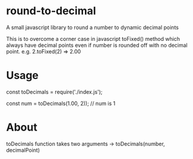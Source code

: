 # round-to-decimal
A small javascript library to round a number to dynamic decimal points

This is to overcome a corner case in javascript toFixed() method which always have decimal points even if number is rounded off with no decimal point. e.g. 2.toFixed(2) => 2.00

# Usage

const toDecimals = require('./index.js');

const num = toDecimals(1.00, 2)); // num is 1

# About
toDecimals function takes two arguments -> toDecimals(number, decimalPoint)
